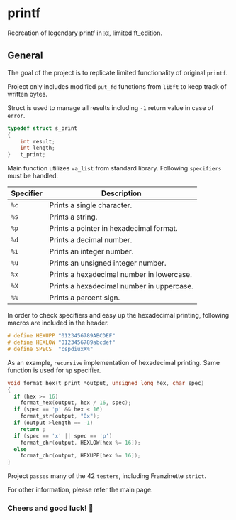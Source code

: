# printf

Recreation of legendary printf in 🇨, limited ft_edition.

## General

The goal of the project is to replicate limited functionality of original `printf`.

Project only includes modified `put_fd` functions from `libft` to keep track of written bytes.

Struct is used to manage all results including `-1` return value in case of `error`.

```c
typedef struct s_print
{
	int result;
	int length;
}	t_print;
```

Main function utilizes `va_list` from standard library. Following `specifiers` must be handled.

| **Specifier** | **Description**                                                                 |
|---------------|---------------------------------------------------------------------------------|
| `%c`          | Prints a single character.                                                     |
| `%s`          | Prints a string.                       |
| `%p`          | Prints a pointer in hexadecimal format.                |
| `%d`          | Prints a decimal number.                                             |
| `%i`          | Prints an integer number.                                                  |
| `%u`          | Prints an unsigned integer number.                                   |
| `%x`          | Prints a hexadecimal number in lowercase.                     |
| `%X`          | Prints a hexadecimal number in uppercase.                     |
| `%%`          | Prints a percent sign.                                                        |

In order to check specifiers and easy up the hexadecimal printing, following macros are included in the header.

```c
# define HEXUPP "0123456789ABCDEF"
# define HEXLOW "0123456789abcdef"
# define SPECS  "cspdiuxX%"
```

As an example, `recursive` implementation of hexadecimal printing. Same function is used for `%p` specifier.

```c
void format_hex(t_print *output, unsigned long hex, char spec)
{
  if (hex >= 16)
    format_hex(output, hex / 16, spec);
  if (spec == 'p' && hex < 16)
    format_str(output, "0x");
  if (output->length == -1)
    return ;
  if (spec == 'x' || spec == 'p')
    format_chr(output, HEXLOW[hex %= 16]);
  else
    format_chr(output, HEXUPP[hex %= 16]);
}
```

Project `passes` many of the 42 `testers`, including Franzinette `strict`.

For other information, please refer the main page.

### Cheers and good luck! 🥳